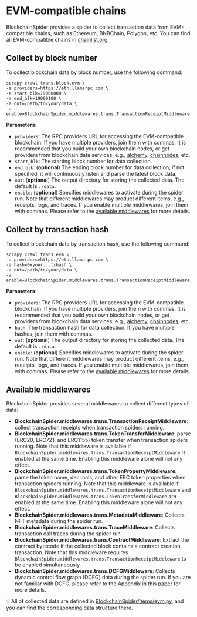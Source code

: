 # EVM-compatible chains

BlockchainSpider provides a spider to collect transaction data from EVM-compatible chains, such as Ethereum, BNBChain, Polygon, etc.
You can find all EVM-compatible chains in [chainlist.org](https://chainlist.org/).

## Collect by block number

To collect blockchain data by block number, use the following command:

```shell
scrapy crawl trans.block.evm \
-a providers=https://eth.llamarpc.com \
-a start_blk=19000000 \
-a end_blk=19000100 \
-a out=/path/to/your/data \
-a enable=BlockchainSpider.middlewares.trans.TransactionReceiptMiddleware,BlockchainSpider.middlewares.trans.TokenTransferMiddleware
```

**Parameters**:

- `providers`: The RPC providers URL for accessing the EVM-compatible blockchain. If you have multiple providers, join them with commas.
It is recommended that you build your own blockchain nodes,
or get providers from blockchain data services, e.g., [alchemy](https://www.alchemy.com/), [chainnodes](https://chainnodes.org/), etc.
- `start_blk`: The starting block number for data collection.
- `end_blk`: (**optional**) The ending block number for data collection, if not specified, it will continuously listen and parse the latest block data.
- `out`: (**optional**) The output directory for storing the collected data. The default is `./data`.
- `enable`: (**optional**) Specifies middlewares to activate during the spider run. 
Note that different middlewares may product different items, e.g., receipts, logs, and traces.
If you enable multiple middlewares, join them with commas.
Please refer to the [available middlewares](#available_middlewares) for more details.

## Collect by transaction hash

To collect blockchain data by transaction hash, use the following command:

```shell
scrapy crawl trans.evm \
-a providers=https://eth.llamarpc.com \
-a hash=0xyour...txhash \ 
-a out=/path/to/your/data \
-a enable=BlockchainSpider.middlewares.trans.TransactionReceiptMiddleware,BlockchainSpider.middlewares.trans.TokenTransferMiddleware
```

**Parameters**:

- `providers`: The RPC providers URL for accessing the EVM-compatible blockchain. If you have multiple providers, join them with commas.
It is recommended that you build your own blockchain nodes,
or get providers from blockchain data services, e.g., [alchemy](https://www.alchemy.com/), [chainnodes](https://chainnodes.org/), etc.
- `hash`: The transaction hash for data collection. If you have multiple hashes, join them with commas.
- `out`: (**optional**) The output directory for storing the collected data. The default is `./data`.
- `enable`: (**optional**) Specifies middlewares to activate during the spider run. 
Note that different middlewares may product different items, e.g., receipts, logs, and traces.
If you enable multiple middlewares, join them with commas.
Please refer to the [available middlewares](#available_middlewares) for more details.

<span id="available_middlewares"></span>
## Available middlewares
BlockchainSpider provides several middlewares to collect different types of data:

- **BlockchainSpider.middlewares.trans.TransactionReceiptMiddleware**:
collect transaction receipts when transaction spiders running.
- **BlockchainSpider.middlewares.trans.TokenTransferMiddleware**:
parse (ERC20, ERC721, and ERC1155) token transfer when transaction 
spiders running. Note that this middleware is available if `BlockchainSpider.middlewares.trans.TransactionReceiptMiddleware`
is enabled at the same time. Enabling this middleware alone will not any effect.
- **BlockchainSpider.middlewares.trans.TokenPropertyMiddleware**:
parse the token name, decimals, and other ERC token properties when transaction 
spiders running. Note that this middleware is available if
`BlockchainSpider.middlewares.trans.TransactionReceiptMiddleware` and 
`BlockchainSpider.middlewares.trans.TokenTransferMiddleware`
are enabled at the same time. Enabling this middleware alone will not any effect.
- **BlockchainSpider.middlewares.trans.MetadataMiddleware**:
Collects NFT metadata during the spider run.
- **BlockchainSpider.middlewares.trans.TraceMiddleware**:
Collects transaction call traces during the spider run.
- **BlockchainSpider.middlewares.trans.ContractMiddleware**:
Extract the contract bytecode if the collected block contains a contract creation transaction.
Note that this middleware requires `BlockchainSpider.middlewares.trans.TransactionReceiptMiddleware` to be enabled simultaneously.
- **BlockchainSpider.middlewares.trans.DCFGMiddleware**:
Collects dynamic control flow graph (DCFG) data during the spider run.
If you are not familiar with DCFG, please refer to the Appendix in this [paper](https://dl.acm.org/doi/pdf/10.1145/3696410.3714928) for more details.

💡 All of collected data are defined in [BlockchainSpider/items/evm.py](https://github.com/wuzhy1ng/BlockchainSpider/blob/master/BlockchainSpider/items/evm.py), 
and you can find the corresponding data structure there.